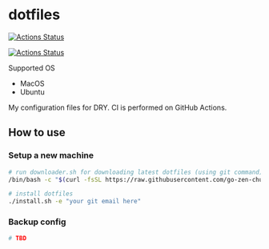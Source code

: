 # dotfiles

[![Actions Status](https://github.com/go-zen-chu/dotfiles/workflows/CI/badge.svg)](https://github.com/go-zen-chu/dotfiles/actions)

[![Actions Status](https://github.com/go-zen-chu/dotfiles/actions/workflows/check-installer.yml/badge.svg)](https://github.com/go-zen-chu/dotfiles/actions/workflows/check-installer.yml)

Supported OS

- MacOS
- Ubuntu

My configuration files for DRY. CI is performed on GitHub Actions.

## How to use

### Setup a new machine

```bash
# run downloader.sh for downloading latest dotfiles (using git command)
/bin/bash -c "$(curl -fsSL https://raw.githubusercontent.com/go-zen-chu/dotfiles/refs/heads/master/downloader.sh)"

# install dotfiles
./install.sh -e "your git email here"
```

### Backup config

```bash
# TBD
```
